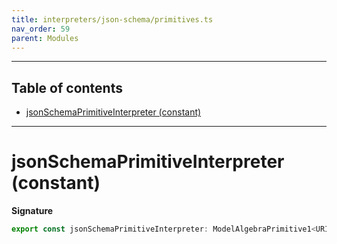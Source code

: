 ```yaml
---
title: interpreters/json-schema/primitives.ts
nav_order: 59
parent: Modules
---
```


---

<h2 class="text-delta">Table of contents</h2>

- [jsonSchemaPrimitiveInterpreter (constant)](#jsonschemaprimitiveinterpreter-constant)

---

# jsonSchemaPrimitiveInterpreter (constant)

**Signature**

```ts
export const jsonSchemaPrimitiveInterpreter: ModelAlgebraPrimitive1<URI> = ...
```
